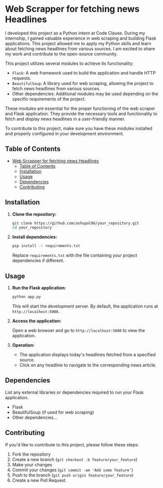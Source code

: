 # Web Scrapper for fetching news Headlines


I developed this project as a Python intern at Code Clause. During my internship, I gained valuable experience in web scraping and building Flask applications. This project allowed me to apply my Python skills and learn about fetching news headlines from various sources. I am excited to share my work and contribute to the open-source community.



This project utilizes several modules to achieve its functionality:

- `Flask`: A web framework used to build the application and handle HTTP requests.
- `BeautifulSoup`: A library used for web scraping, allowing the project to fetch news headlines from various sources.
- Other dependencies: Additional modules may be used depending on the specific requirements of the project.

These modules are essential for the proper functioning of the web scraper and Flask application. They provide the necessary tools and functionality to fetch and display news headlines in a user-friendly manner.

To contribute to this project, make sure you have these modules installed and properly configured in your development environment.

## Table of Contents

- [Web Scrapper for fetching news Headlines](#web-scrapper-for-fetching-news-headlines)
  - [Table of Contents](#table-of-contents)
  - [Installation](#installation)
  - [Usage](#usage)
  - [Dependencies](#dependencies)
  - [Contributing](#contributing)

## Installation

1. **Clone the repository:**

    ```bash
    git clone https://github.com/ashupal86/your_repository.git
    cd your_repository
    ```

2. **Install dependencies:**

    ```bash
    pip install -r requirements.txt
    ```

    Replace `requirements.txt` with the file containing your project dependencies if different.

## Usage

1. **Run the Flask application:**

    ```bash
    python app.py
    ```

    This will start the development server. By default, the application runs at `http://localhost:5000`.

2. **Access the application:**

    Open a web browser and go to `http://localhost:5000` to view the application.

3. **Operation:**

    - The application displays today's headlines fetched from a specified source.
    - Click on any headline to navigate to the corresponding news article.

## Dependencies

List any external libraries or dependencies required to run your Flask application.

- Flask
- BeautifulSoup (if used for web scraping)
- Other dependencies...

## Contributing

If you'd like to contribute to this project, please follow these steps:

1. Fork the repository
2. Create a new branch (`git checkout -b feature/your_feature`)
3. Make your changes
4. Commit your changes (`git commit -am 'Add some feature'`)
5. Push to the branch (`git push origin feature/your_feature`)
6. Create a new Pull Request.
